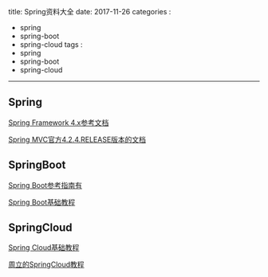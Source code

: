 title: Spring资料大全
date: 2017-11-26
categories : 
  - spring
  - spring-boot
  - spring-cloud
tags : 
  - spring
  - spring-boot
  - spring-cloud
---

## Spring

[Spring Framework 4.x参考文档](http://blog.didispace.com/books/spring-framework-4-reference/) 


[Spring MVC官方4.2.4.RELEASE版本的文档](http://blog.didispace.com/books/spring-mvc-4-tutorial/)


## SpringBoot

[Spring Boot参考指南有](http://blog.didispace.com/books/spring-boot-reference/I.%20Spring%20Boot%20Documentation/1.%20About%20the%20documentation.html)


[Spring Boot基础教程](http://blog.didispace.com/Spring-Boot%E5%9F%BA%E7%A1%80%E6%95%99%E7%A8%8B/)



## SpringCloud


[Spring Cloud基础教程](http://blog.didispace.com/Spring-Cloud%E5%9F%BA%E7%A1%80%E6%95%99%E7%A8%8B/)


[周立的SpringCloud教程](http://www.itmuch.com/categories/Spring-Cloud/)